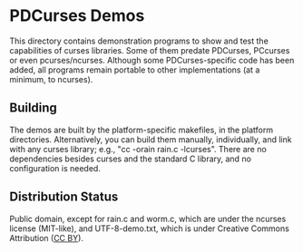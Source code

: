 PDCurses Demos
==============

This directory contains demonstration programs to show and test the
capabilities of curses libraries. Some of them predate PDCurses,
PCcurses or even pcurses/ncurses. Although some PDCurses-specific code
has been added, all programs remain portable to other implementations
(at a minimum, to ncurses).


Building
--------

The demos are built by the platform-specific makefiles, in the platform
directories. Alternatively, you can build them manually, individually,
and link with any curses library; e.g., "cc -orain rain.c -lcurses".
There are no dependencies besides curses and the standard C library, and
no configuration is needed.


Distribution Status
-------------------

Public domain, except for rain.c and worm.c, which are under the ncurses
license (MIT-like), and UTF-8-demo.txt, which is under Creative Commons
Attribution ([CC BY]).

[CC BY]: https://creativecommons.org/licenses/by/4.0/
